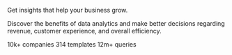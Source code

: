 Get insights that help your business grow.

Discover the benefits of data analytics and make better decisions regarding revenue, customer
experience, and overall efficiency.

10k+ companies
314 templates
12m+ queries




<!-- 
<div class="attribution">
  Challenge by <a href="https://www.frontendmentor.io?ref=challenge" target="_blank">Frontend Mentor</a>.
  Coded by <a href="#">Nihar Saxena</a>.
</div> -->
